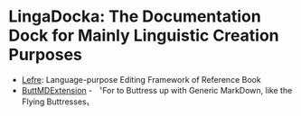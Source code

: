 # LingaDocka: The Documentation Dock for Mainly Linguistic Creation Purposes

- [Lefre](https://github.com/LingaDocka/Lefre): Language-purpose Editing Framework of Reference Book
- [ButtMDExtension](https://github.com/LingaDocka/ButtMDExtension) - 〝For to Buttress up with Generic MarkDown, like the Flying Buttresses〟
